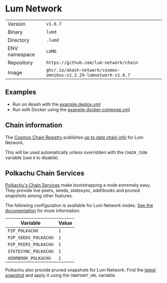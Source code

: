 # Lum Network

| | |
|---|---|
|Version|`v1.6.7`|
|Binary|`lumd`|
|Directory|`.lumd`|
|ENV namespace|`LUMD`|
|Repository|`https://github.com/lum-network/chain`|
|Image|`ghcr.io/akash-network/cosmos-omnibus:v1.2.29-lumnetwork-v1.6.7`|

## Examples

- Run on Akash with the [example deploy.yml](./deploy.yml)
- Run with Docker using the [example docker-compose.yml](./docker-compose.yml)

## Chain information

The [Cosmos Chain Registry](https://github.com/cosmos/chain-registry) publishes [up to date chain info](https://raw.githubusercontent.com/cosmos/chain-registry/master/lumnetwork/chain.json) for Lum Network.

This will be used automatically unless overridden with the `CHAIN_JSON` variable (use `0` to disable).

## Polkachu Chain Services

[Polkachu's Chain Services](https://www.polkachu.com/networks/lum) make bootstrapping a node extremely easy. They provide live peers, seeds, statesync, addrbooks and pruned snapshots among other features.

The following configuration is available for Lum Network nodes. [See the documentation](../README.md#polkachu-services) for more information.

|Variable|Value|
|---|---|
|`P2P_POLKACHU`|`1`|
|`P2P_SEEDS_POLKACHU`|`1`|
|`P2P_PEERS_POLKACHU`|`1`|
|`STATESYNC_POLKACHU`|`1`|
|`ADDRBOOK_POLKACHU`|`1`|

Polkachu also provide pruned snapshots for Lum Network. Find the [latest snapshot](https://polkachu.com/tendermint_snapshots/lum) and apply it using the `SNAPSHOT_URL` variable.
